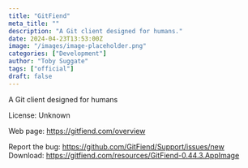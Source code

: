 ```yaml
---
title: "GitFiend"
meta_title: ""
description: "A Git client designed for humans."
date: 2024-04-23T13:53:00Z
image: "/images/image-placeholder.png"
categories: ["Development"]
author: "Toby Suggate"
tags: ["official"]
draft: false
---
```


A Git client designed for humans

License: Unknown

Web page: https://gitfiend.com/overview  

Report the bug: https://github.com/GitFiend/Support/issues/new  
Download: https://gitfiend.com/resources/GitFiend-0.44.3.AppImage
